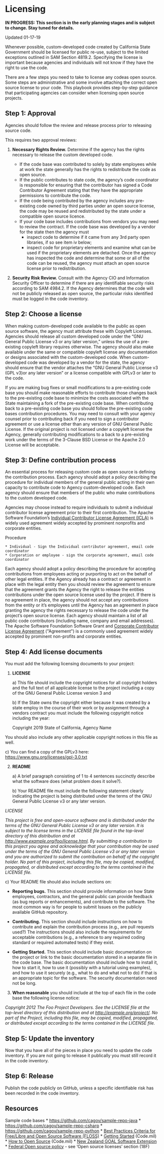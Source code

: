 # Licensing

**IN PROGRESS: This section is in the early planning stages and is subject to change. Stay tuned for details.**

Updated 01-17-19

Whenever possible, custom-developed code created by California State Government should be licensed for public re-use, subject to the limited exceptions outlined in SAM Section 4819.2. Specifying the license is important because agencies and individuals will not  know if they have the right to use the code. 

There are a few steps you need to take to license any  codeas open source. Some steps are administrative and some involve attaching the correct open source license to your code. This playbook provides step-by-step guidance that participating agencies can consider when licensing open source projects. 


## Step 1: Approval

Agencies should follow the review and release process prior to releasing source code.

This requires two approval reviews:

1. **Necessary Rights Review.** Determine if the agency has the rights necessary to release the custom developed code.
    * If the code base was contributed to solely by state employees while at work the state generally has the rights to redistribute the code as open source.
    * If the public contributes to state code, the agency’s code coordinator is responsible for ensuring that the contributor has signed a Code Contributor Agreement stating that they have the appropriate permissions to contribute the code.
    * If the code being contributed by the agency includes any pre-existing code owned by third parties under an open source license, the code may be reused and redistributed by the state under a compatible open source licence.
    * If your code base includes contributions from vendors you may need to review the contract. If the code base was developed by a vendor for the state then the agency must 
        * inspect code to determine if it came from any 3rd party open libraries, if so see item iv below; 
        * inspect code for proprietary elements and examine what can be used if the proprietary elements are detached. Once the agency has inspected the code and determine that some or all of the code can be reused, the agency must attach an open source license prior to redistribution.

2. **Security Risk Review.** Consult with the Agency CIO and Information Security Officer to determine if there are any identifiable security risks according to SAM 4984.2. If the Agency determines that the code will not be publicly released as open source, the particular risks identified must be logged in the code inventory.


## Step 2: Choose a license

When making custom-developed code available to the public as open source software, the agency must attribute these with Copyleft Licenses. Agencies should release all custom developed code under the “GNU General Public License v3 or any later version,” unless the use of a pre-existing copyleft library requires otherwise. The agency should also make available under the same or compatible copyleft license any documentation or designs associated with the custom-developed code. When custom-developed code was developed by a vendor for the state, the agency should ensure that the vendor attaches the “GNU General Public License v3 (GPL v3)or any later version” or a license compatible with GPLv3 or later to the code.

If you are making bug fixes or small modifications to a pre-existing code base you should make reasonable efforts to contribute those changes back to the pre-existing code base to minimize the costs associated with the State maintaining a fork of the pre-existing code base. When contributing back to a pre-existing code base you should follow the pre-existing code bases contribution procedures. You may need to consult with your agency counsel prior to contributing back if you need to sign a contributor agreement or use a license other than any version of GNU General Public License. If the original project is not licensed under a copyleft license the Agency, generally contributing modifications to a back to a pre-existing work under the terms of the 3-Clause BSD License or the Apache 2.0 License will be acceptable.


## Step 3: Define contribution process

An essential process for releasing custom code as open source is defining the contribution process. Each agency should adopt a policy describing the procedure for individual members of the general public acting in their own capacity to contribute code to Agency custom-developed code. Each agency should ensure that members of the public who make contributions to the custom developed code.

Agencies may choose instead to require individuals to submit a individual contributor license agreement prior to their first contribution. The Apache Software Foundation’s [Individual Contributor License Agreement (ICLA)](https://www.apache.org/licenses/icla.pdf) is widely used agreement widely accepted by prominent nonprofits and corporate entities. 

Procedure

    * Individual - Sign the Individual contributor agreement, email code coordinator
    * Corporation or employee - sign the corporate agreement, email code coordinator

Each agency should adopt a policy describing the procedure for accepting contributions from employees acting or purporting to act on the behalf of other legal entities. If the Agency already has a contract or agreement in place with the legal entity then you should review the agreement to ensure that the agreement grants the Agency the right to release the entities contributions under the open source license used by the project. If there is no agreement in place, the agency should not accept any contributions from the entity or it’s employees until the Agency has an agreement in place granting the agency the rights necessary to release the code under the project’s open source license. Each agency should maintain a list of all public code contributors (including name, company and email addresses). The Apache Software Foundation Software Grant and [Corporate Contributor License Agreement](https://www.apache.org/licenses/cla-corporate.pdf) ("Agreement") is a commonly used agreement widely accepted by prominent non-profits and corporate entities.

## Step 4: Add license documents 

You must add the following licensing documents to your project:

1. **LICENSE**

    a) This file should include the copyright notices for all copyright holders and the full text of all applicable license to the project including a copy of the GNU General Public License version 3 and 
    
    b) If the State owns the copyright either because it was created by a state employ in the course of their work or by assignment through a vendors contract you must include the following copyright notice including the year:
    
    Copyright 2019 State of California, Agency Name
    
You should also include any other applicable copyright notices in this file as well.

   c) You can find a copy of the GPLv3 here: https://www.gnu.org/licenses/gpl-3.0.txt

2. **README**

    a) A brief paragraph consisting of 1 to 4 sentences  succinctly describe what the software does (what problem does it solve?).
    
    b) Your README file must include the following statement clearly indicating the project is being distributed under the terms of the GNU General Public License v3 or any later version.

*LICENSE*

*This project is free and open-source software and is distributed under the terms of the GNU General Public License v3 or any later version. It is subject to the license terms in the LICENSE file found in the top-level directory of this distribution and at http://www.example.org/foo/license.html. By submitting a contribution to this project you agree and acknowledge that your contribution may be used under the terms of the GNU General Public License v3 or any later version and you are authorized to submit the contribution on behalf of the copyright holder. No part of this project, including this file, may be copied, modified, propagated, or distributed except according to the terms contained in the LICENSE file.*

   c) Your README file should also include sections on:
    
   * **Reporting bugs.** This section should provide information on how State employees, contractors, and the general public can provide feedback (as bug reports or enhancements), and contribute to the software. The most common way is for people to submit Issues on the publicly available GitHub repository.
        
   * **Contributing.** This section should  include instructions on how to contribute and explain the contribution process (e.g., are pull requests used?) The instructions should also include the requirements for acceptable contributions (e.g., a reference to any required coding standard or required automated tests) if they exist.
        
   * **Getting Started.** This section should include basic documentation on the project or link to the basic documentation stored in a separate file in the code base. The basic documentation should include how to install it, how to start it, how to use it (possibly with a tutorial using examples), and how to use it securely (e.g., what to do and what not to do) if that is an appropriate topic for the software. The security documentation need not be long.
        

3) **When reasonable** you should include at the top of each file in the code base the following license notice:

*Copyright 2012 The Foo Project Developers. See the LICENSE file at the top-level directory of this distribution and at http://example.org/project/. No part of the Project, including this file, may be copied, modified, propagated, or distributed except according to the terms contained in the LICENSE file.*


## Step 5: Update the inventory

Now that you have all of the pieces in place you need to update the code inventory. If you are not going to release it publically you must still record it in the code inventory.

## Step 6: Release

Publish the code publicly on GitHub, unless a specific identifiable risk has been recorded in the code inventory. 

## Resources

Sample code bases
    * https://github.com/cagov/sample-repo-java
    * https://github.com/cagov/sample-repo-csharp
    * https://github.com/cagov/sample-repo-python
    * [Best Practices Criteria for Free/Libre and Open Source Software (FLOSS)](https://github.com/coreinfrastructure/best-practices-badge/blob/master/doc/criteria.md)
    * [Getting Started](https://code.mil/getting-started.html) (Code.mil)
    * [How to Open Source](https://code.mil/how-to-open-source.html) (Code.mil)
    * [New Zealand GOAL Software Extension](https://www.ict.govt.nz/assets/Uploads/NZGOAL-Software-Extension-July-2016.pdf)
    * [Federal Open source policy](https://18f.gsa.gov/open-source-policy/) - see ‘Open source licenses’ section (18F)

